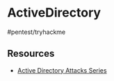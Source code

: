 # ActiveDirectory
#pentest/tryhackme

## Resources
* [Active Directory Attacks Series ](https://www.youtube.com/playlist?list=PLPDUz8KkxR5z2z84CJ1JyLXC9JgxkjPBk)